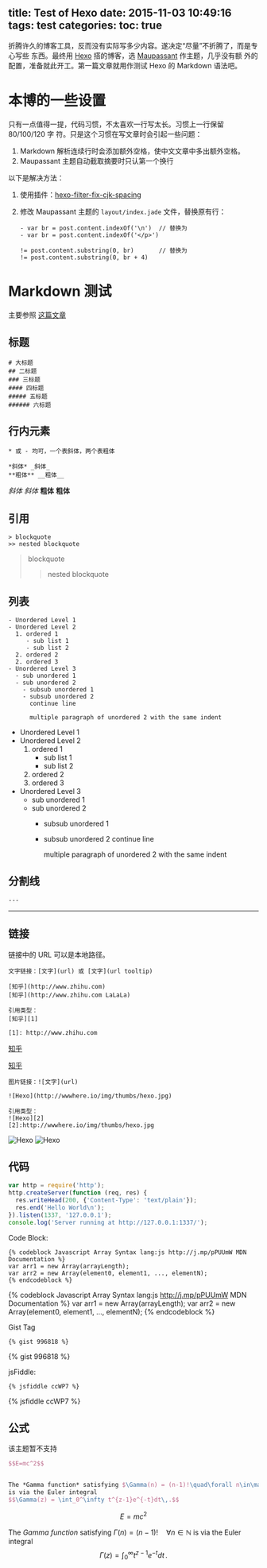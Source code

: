 title: Test of Hexo
date: 2015-11-03 10:49:16
tags: test
categories:
toc: true
---

折腾许久的博客工具，反而没有实际写多少内容。遂决定“尽量”不折腾了，而是专心写些
东西。最终用 [Hexo](hexo.io) 搭的博客，选
[Maupassant](https://github.com/tufu9441/maupassant-hexo/) 作主题，几乎没有额
外的配置，准备就此开工。第一篇文章就用作测试 Hexo 的 Markdown 语法吧。

# 本博的一些设置

只有一点值得一提，代码习惯，不太喜欢一行写太长。习惯上一行保留 80/100/120 字
符。只是这个习惯在写文章时会引起一些问题：

1. Markdown 解析连续行时会添加额外空格，使中文文章中多出额外空格。
2. Maupassant 主题自动截取摘要时只认第一个换行

以下是解决方法：

1. 使用插件：[hexo-filter-fix-cjk-spacing](https://github.com/lotabout/hexo-filter-fix-cjk-spacing)
2. 修改 Maupassant 主题的 `layout/index.jade` 文件，替换原有行：

    ```
    - var br = post.content.indexOf('\n')  // 替换为
    - var br = post.content.indexOf('</p>')

    != post.content.substring(0, br)       // 替换为
    != post.content.substring(0, br + 4)
    ```

# Markdown 测试
主要参照 [这篇文章](http://hp256.com/2014/12/23/post-1/)

## 标题

```
# 大标题
## 二标题
### 三标题
#### 四标题
##### 五标题
###### 六标题
```

## 行内元素

```
* 或 - 均可，一个表斜体，两个表粗体

*斜体* _斜体_
**粗体** __粗体__
```

*斜体* _斜体_
**粗体** __粗体__

## 引用

```
> blockquote
>> nested blockquote
```

> blockquote
>> nested blockquote

## 列表

```
- Unordered Level 1
- Unordered Level 2
  1. ordered 1
     - sub list 1
     - sub list 2
  2. ordered 2
  2. ordered 3
- Unordered Level 3
  - sub unordered 1
  - sub unordered 2
    - subsub unordered 1
    - subsub unordered 2
      continue line
      
      multiple paragraph of unordered 2 with the same indent
```

- Unordered Level 1
- Unordered Level 2
  1. ordered 1
     - sub list 1
     - sub list 2
  2. ordered 2
  2. ordered 3
- Unordered Level 3
  - sub unordered 1
  - sub unordered 2
    - subsub unordered 1
    - subsub unordered 2
      continue line
      
      multiple paragraph of unordered 2 with the same indent

## 分割线

```
---
```

---

## 链接

链接中的 URL 可以是本地路径。

```
文字链接：[文字](url) 或 [文字](url tooltip)

[知乎](http://www.zhihu.com) 
[知乎](http://www.zhihu.com LaLaLa)

引用类型：
[知乎][1]

[1]: http://www.zhihu.com
```
      
[知乎](http://www.zhihu.com) 

[知乎][1]

[1]: http://www.zhihu.com

```
图片链接：![文字](url)

![Hexo](http://wwwhere.io/img/thumbs/hexo.jpg)

引用类型：
![Hexo][2]
[2]:http://wwwhere.io/img/thumbs/hexo.jpg
```
      
![Hexo](http://wwwhere.io/img/thumbs/hexo.jpg)
![Hexo][2]

[2]:http://wwwhere.io/img/thumbs/hexo.jpg

## 代码

``` js
var http = require('http');
http.createServer(function (req, res) {
  res.writeHead(200, {'Content-Type': 'text/plain'});
  res.end('Hello World\n');
}).listen(1337, '127.0.0.1');
console.log('Server running at http://127.0.0.1:1337/');
```

Code Block:

```
{% codeblock Javascript Array Syntax lang:js http://j.mp/pPUUmW MDN Documentation %}
var arr1 = new Array(arrayLength);
var arr2 = new Array(element0, element1, ..., elementN);
{% endcodeblock %}
```

{% codeblock Javascript Array Syntax lang:js http://j.mp/pPUUmW MDN Documentation %}
var arr1 = new Array(arrayLength);
var arr2 = new Array(element0, element1, ..., elementN);
{% endcodeblock %}

Gist Tag

```
{% gist 996818 %}
```

{% gist 996818 %}

jsFiddle:

```
{% jsfiddle ccWP7 %}
```

{% jsfiddle ccWP7 %}

## 公式

该主题暂不支持

```latex
$$E=mc^2$$


The *Gamma function* satisfying $\Gamma(n) = (n-1)!\quad\forall n\in\mathbb N$
is via the Euler integral
$$\Gamma(z) = \int_0^\infty t^{z-1}e^{-t}dt\,.$$
```

$$E=mc^2$$

The *Gamma function* satisfying $\Gamma(n) = (n-1)!\quad\forall n\in\mathbb N$
is via the Euler integral
$$\Gamma(z) = \int_0^\infty t^{z-1}e^{-t}dt\,.$$
